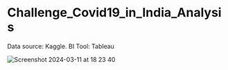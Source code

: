 # Challenge_Covid19_in_India_Analysis

Data source: Kaggle.
BI Tool: Tableau

![Screenshot 2024-03-11 at 18 23 40](https://github.com/ferrigo/Challenge_Covid19_in_India_Analysis/assets/90803914/c6e65ef3-0ae2-4be8-ab12-c77967e9aff4)
